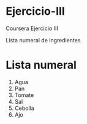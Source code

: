 # Ejercicio-III
Coursera Ejercicio III
<html>
 <head>
  
   <tittle>Lista numeral de ingredientes</tittle>
</head>
<body>  
<h1>Lista numeral</h1>
  <ol> 
  <li> Agua</li>
  <li>Pan</li>
  <li>Tomate</li>
  <li>Sal</li>
  <li>Cebolla</li>
  <li>Ajo</li>
  
  </ol>
  </body>
</html>
